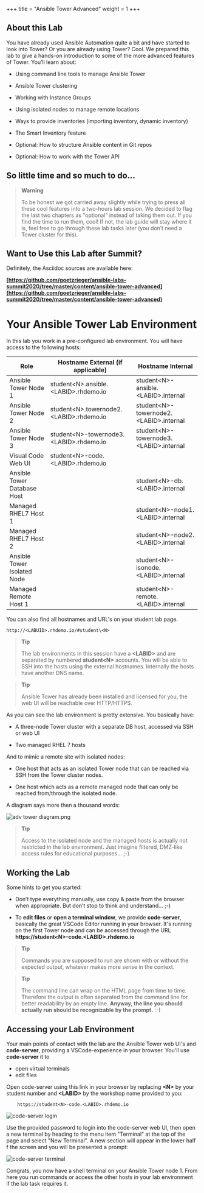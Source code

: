 +++
title = "Ansible Tower Advanced"
weight = 1
+++

## About this Lab

You have already used Ansible Automation quite a bit and have started to
look into Tower? Or you are already using Tower? Cool. We prepared this
lab to give a hands-on introduction to some of the more advanced
features of Tower. You’ll learn about:

  - Using command line tools to manage Ansible Tower

  - Ansible Tower clustering

  - Working with Instance Groups

  - Using isolated nodes to manage remote locations

  - Ways to provide inventories (importing inventory, dynamic inventory)

  - The Smart Inventory feature

  - Optional: How to structure Ansible content in Git repos

  - Optional: How to work with the Tower API

## So little time and so much to do…

> **Warning**
>
> To be honest we got carried away slightly while trying to press all
> these cool features into a two-hours lab session. We decided to flag
> the last two chapters as "optional" instead of taking them out. If you
> find the time to run them, cool\! If not, the lab guide will stay
> where it is, feel free to go through these lab tasks later (you don’t
> need a Tower cluster for this).

## Want to Use this Lab after Summit?

Definitely, the Asciidoc sources are available here:

**[https://github.com/goetzrieger/ansible-labs-summit2020/tree/master/content/ansible-tower-advanced](https://github.com/goetzrieger/ansible-labs-summit2020/tree/master/content/ansible-tower-advanced)**

# Your Ansible Tower Lab Environment

In this lab you work in a pre-configured lab environment. You will have
access to the following hosts:

| Role                             | Hostname External (if applicable)       | Hostname Internal              |
| -------------------------------- | --------------------------------------- | ------------------------------ |
| Ansible Tower Node 1             | student\<N>.ansible.\<LABID>.rhdemo.io  | student\<N>-ansible.\<LABID>.internal |
| Ansible Tower Node 2             | student\<N>.towernode2.\<LABID>.rhdemo.io | student\<N>-towernode2.\<LABID>.internal |
| Ansible Tower Node 3             | student\<N>-towernode3.\<LABID>.rhdemo.io | student\<N>-towernode3.\<LABID>.internal |
| Visual Code Web UI               | student\<N>-code.\<LABID>.rhdemo.io     |                                       |
| Ansible Tower Database Host      |                                         | student\<N>-db.\<LABID>.internal |
| Managed RHEL7 Host 1             |                                         | student\<N>-node1.\<LABID>.internal |
| Managed RHEL7 Host 2             |                                         | student\<N>-node2.\<LABID>.internal |
| Ansible Tower Isolated Node      |                                         | student\<N>-isonode.\<LABID>.internal |
| Managed Remote Host 1            |                                         | student\<N>-remote.\<LABID>.internal |

You can also find all hostnames and URL's on your student lab page.

    http://<LABUID>.rhdemo.io/#student\<N>

> **Tip**
>
> The lab environments in this session have a **\<LABID>** and are separated by numbered **student\<N>** accounts. You will be able to SSH into the hosts using the external hostnames. Internally the hosts have another DNS name.

> **Tip**
>
> Ansible Tower has already been installed and licensed for you, the web
> UI will be reachable over HTTP/HTTPS.

As you can see the lab environment is pretty extensive. You basically
have:

  - A three-node Tower cluster with a separate DB host, accessed via SSH
    or web UI

  - Two managed RHEL 7 hosts

And to mimic a remote site with isolated nodes:

  - One host that acts as an isolated Tower node that can be reached via
    SSH from the Tower cluster nodes.

  - One host which acts as a remote managed node that can only be reached
    from/through the isolated node.

A diagram says more then a thousand words:

![adv tower diagram.png](../../images/adv_tower_diagram.png)

> **Tip**
>
> Access to the isolated node and the managed hosts is actually not
> restricted in the lab environment. Just imagine filtered, DMZ-like
> access rules for educational purposes… ;-)

## Working the Lab

Some hints to get you started:

  - Don’t type everything manually, use copy & paste from the browser
    when appropriate. But don’t stop to think and understand… ;-)

  - To **edit files** or **open a terminal window**, we provide **code-server**, basically the great VSCode Editor running in your browser. It's running on the first Tower node and can be accessed through the URL **https://student\<N>-code.\<LABID>.rhdemo.io**

> **Tip**
>
> Commands you are supposed to run are shown with or without the
> expected output, whatever makes more sense in the context.

> **Tip**
>
> The command line can wrap on the HTML page from time to time. Therefore
> the output is often separated from the command line for better
> readability by an empty line. **Anyway, the line you should actually
> run should be recognizable by the prompt.** :-)

## Accessing your Lab Environment

Your main points of contact with the lab are the Ansible Tower web UI's and **code-server**, providing a VSCode-experience in your browser. You'll use **code-server** it to

* open virtual terminals
* edit files

Open code-server using this link in your browser by replacing **\<N\>** by your student number and **\<LABID\>** by the workshop name provided to you:


     	https://student<N>-code.<LABID>.rhdemo.io


![code-server login](../../images/vscode-pwd.png)

Use the provided password to login into the code-server web UI, then open a new terminal by heading to the menu item "Terminal" at the top of the page and select "New Terminal". A new section will appear in the lower half f the screen and you will be presented a prompt:

![code-server terminal](../../images/vscode-terminal.png)

Congrats, you now have a shell terminal on your Ansible Tower node 1. From here you run commands or access the other hosts in your lab environment if the lab task requires it.
